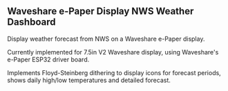 ## Waveshare e-Paper Display NWS Weather Dashboard

Display weather forecast from NWS on a Waveshare e-Paper display.

Currently implemented for 7.5in V2 Waveshare display, using Waveshare's e-Paper ESP32 driver board.

Implements Floyd-Steinberg dithering to display icons for forecast periods, shows daily high/low temperatures and detailed forecast.
